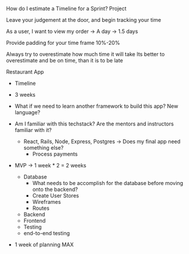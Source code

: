 How do I estimate a Timeline for a Sprint? Project

Leave your judgement at the door, and begin tracking your time


As a user, I want to view my order
-> A day -> 1.5 days

Provide padding for your time frame 10%-20%

Always try to overestimate how much time it will take
Its better to overestimate and be on time, than it is to be late


Restaurant App
- Timeline
- 3 weeks

- What if we need to learn another framework to build this app? New language?
- Am I familiar with this techstack? Are the mentors and instructors familiar with it?
    - React, Rails, Node, Express, Postgres
    -> Does my final app need something else?
        - Process payments
- MVP -> 1 week * 2 = 2 weeks
    - Database
        - What needs to be accomplish for the database before moving onto the backend?
         - Create User Stores
         - Wireframes
         - Routes
    - Backend
    - Frontend
    - Testing
     - end-to-end testing
- 1 week of planning MAX